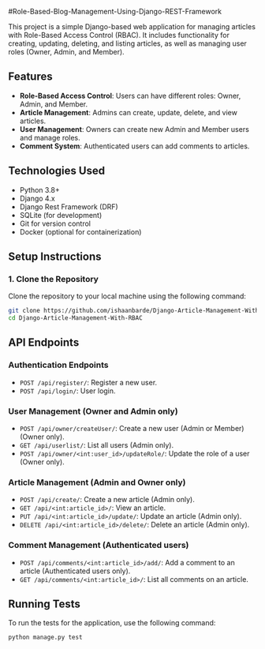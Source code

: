#Role-Based-Blog-Management-Using-Django-REST-Framework

This project is a simple Django-based web application for managing articles with Role-Based Access Control (RBAC). It includes functionality for creating, updating, deleting, and listing articles, as well as managing user roles (Owner, Admin, and Member).

## Features

- **Role-Based Access Control**: Users can have different roles: Owner, Admin, and Member.
- **Article Management**: Admins can create, update, delete, and view articles.
- **User Management**: Owners can create new Admin and Member users and manage roles.
- **Comment System**: Authenticated users can add comments to articles.

## Technologies Used

- Python 3.8+
- Django 4.x
- Django Rest Framework (DRF)
- SQLite (for development)
- Git for version control
- Docker (optional for containerization)

## Setup Instructions

### 1. Clone the Repository

Clone the repository to your local machine using the following command:

```bash
git clone https://github.com/ishaanbarde/Django-Article-Management-With-RBAC.git
cd Django-Article-Management-With-RBAC
```

## API Endpoints

### Authentication Endpoints
- `POST /api/register/`: Register a new user.
- `POST /api/login/`: User login.

### User Management (Owner and Admin only)
- `POST /api/owner/createUser/`: Create a new user (Admin or Member) (Owner only).
- `GET /api/userlist/`: List all users (Admin only).
- `POST /api/owner/<int:user_id>/updateRole/`: Update the role of a user (Owner only).

### Article Management (Admin and Owner only)
- `POST /api/create/`: Create a new article (Admin only).
- `GET /api/<int:article_id>/`: View an article.
- `PUT /api/<int:article_id>/update/`: Update an article (Admin only).
- `DELETE /api/<int:article_id>/delete/`: Delete an article (Admin only).

### Comment Management (Authenticated users)
- `POST /api/comments/<int:article_id>/add/`: Add a comment to an article (Authenticated users only).
- `GET /api/comments/<int:article_id>/`: List all comments on an article.

## Running Tests

To run the tests for the application, use the following command:

```bash
python manage.py test
```

